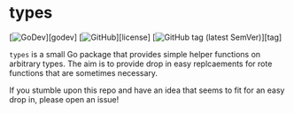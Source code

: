 types
=====

[![GoDev](https://img.shields.io/static/v1?label=godev&message=reference&color=00add8)][godev]
[![GitHub](https://img.shields.io/github/license/twmb/franz-go)][license]
[![GitHub tag (latest SemVer)](https://img.shields.io/github/v/tag/twmb/franz-go)][tag]

`types` is a small Go package that provides simple helper functions on
arbitrary types. The aim is to provide drop in easy replcaements for rote
functions that are sometimes necessary.

If you stumble upon this repo and have an idea that seems to fit for an easy
drop in, please open an issue!
